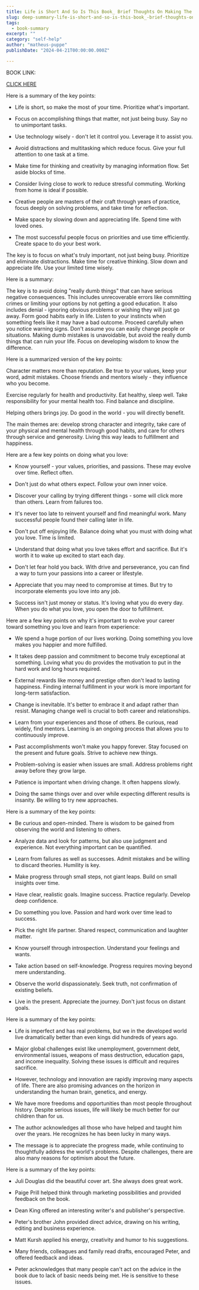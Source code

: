 ```yaml
---
title: Life is Short And So Is This Book_ Brief Thoughts On Making The Most Of Your Life - Peter Atkins
slug: deep-summary-life-is-short-and-so-is-this-book_-brief-thoughts-on-making-the-most-of-your-life-peter-atkins
tags: 
  - book-summary
excerpt: ""
category: "self-help"
author: "matheus-puppe"
publishDate: "2024-04-21T00:00:00.000Z"

---
```


BOOK LINK:

[CLICK HERE](https://www.amazon.com/gp/search?ie=UTF8&tag=matheuspupp0a-20&linkCode=ur2&linkId=4410b525877ab397377c2b5e60711c1a&camp=1789&creative=9325&index=books&keywords=life-is-short-and-so-is-this-book_-brief-thoughts-on-making-the-most-of-your-life-peter-atkins)



 Here is a summary of the key points:

- Life is short, so make the most of your time. Prioritize what's important.

- Focus on accomplishing things that matter, not just being busy. Say no to unimportant tasks. 

- Use technology wisely - don't let it control you. Leverage it to assist you.

- Avoid distractions and multitasking which reduce focus. Give your full attention to one task at a time.

- Make time for thinking and creativity by managing information flow. Set aside blocks of time.

- Consider living close to work to reduce stressful commuting. Working from home is ideal if possible.

- Creative people are masters of their craft through years of practice, focus deeply on solving problems, and take time for reflection. 

- Make space by slowing down and appreciating life. Spend time with loved ones. 

- The most successful people focus on priorities and use time efficiently. Create space to do your best work.

The key is to focus on what's truly important, not just being busy. Prioritize and eliminate distractions. Make time for creative thinking. Slow down and appreciate life. Use your limited time wisely.

 Here is a summary:

The key is to avoid doing "really dumb things" that can have serious negative consequences. This includes unrecoverable errors like committing crimes or limiting your options by not getting a good education. It also includes denial - ignoring obvious problems or wishing they will just go away. Form good habits early in life. Listen to your instincts when something feels like it may have a bad outcome. Proceed carefully when you notice warning signs. Don't assume you can easily change people or situations. Making dumb mistakes is unavoidable, but avoid the really dumb things that can ruin your life. Focus on developing wisdom to know the difference.

 Here is a summarized version of the key points:

Character matters more than reputation. Be true to your values, keep your word, admit mistakes. Choose friends and mentors wisely - they influence who you become. 

Exercise regularly for health and productivity. Eat healthy, sleep well. Take responsibility for your mental health too. Find balance and discipline. 

Helping others brings joy. Do good in the world - you will directly benefit.

The main themes are: develop strong character and integrity, take care of your physical and mental health through good habits, and care for others through service and generosity. Living this way leads to fulfillment and happiness.

 Here are a few key points on doing what you love:

- Know yourself - your values, priorities, and passions. These may evolve over time. Reflect often.

- Don't just do what others expect. Follow your own inner voice. 

- Discover your calling by trying different things - some will click more than others. Learn from failures too.

- It's never too late to reinvent yourself and find meaningful work. Many successful people found their calling later in life.

- Don't put off enjoying life. Balance doing what you must with doing what you love. Time is limited.

- Understand that doing what you love takes effort and sacrifice. But it's worth it to wake up excited to start each day.

- Don't let fear hold you back. With drive and perseverance, you can find a way to turn your passions into a career or lifestyle. 

- Appreciate that you may need to compromise at times. But try to incorporate elements you love into any job.

- Success isn't just money or status. It's loving what you do every day. When you do what you love, you open the door to fulfillment.

 Here are a few key points on why it's important to evolve your career toward something you love and learn from experience:

- We spend a huge portion of our lives working. Doing something you love makes you happier and more fulfilled. 

- It takes deep passion and commitment to become truly exceptional at something. Loving what you do provides the motivation to put in the hard work and long hours required.

- External rewards like money and prestige often don't lead to lasting happiness. Finding internal fulfillment in your work is more important for long-term satisfaction.

- Change is inevitable. It's better to embrace it and adapt rather than resist. Managing change well is crucial to both career and relationships.

- Learn from your experiences and those of others. Be curious, read widely, find mentors. Learning is an ongoing process that allows you to continuously improve.

- Past accomplishments won't make you happy forever. Stay focused on the present and future goals. Strive to achieve new things.

- Problem-solving is easier when issues are small. Address problems right away before they grow large.

- Patience is important when driving change. It often happens slowly.

- Doing the same things over and over while expecting different results is insanity. Be willing to try new approaches.

 Here is a summary of the key points:

- Be curious and open-minded. There is wisdom to be gained from observing the world and listening to others. 

- Analyze data and look for patterns, but also use judgment and experience. Not everything important can be quantified.

- Learn from failures as well as successes. Admit mistakes and be willing to discard theories. Humility is key. 

- Make progress through small steps, not giant leaps. Build on small insights over time. 

- Have clear, realistic goals. Imagine success. Practice regularly. Develop deep confidence. 

- Do something you love. Passion and hard work over time lead to success. 

- Pick the right life partner. Shared respect, communication and laughter matter.

- Know yourself through introspection. Understand your feelings and wants. 

- Take action based on self-knowledge. Progress requires moving beyond mere understanding.

- Observe the world dispassionately. Seek truth, not confirmation of existing beliefs.

- Live in the present. Appreciate the journey. Don't just focus on distant goals.

 Here is a summary of the key points:

- Life is imperfect and has real problems, but we in the developed world live dramatically better than even kings did hundreds of years ago. 

- Major global challenges exist like unemployment, government debt, environmental issues, weapons of mass destruction, education gaps, and income inequality. Solving these issues is difficult and requires sacrifice.  

- However, technology and innovation are rapidly improving many aspects of life. There are also promising advances on the horizon in understanding the human brain, genetics, and energy.

- We have more freedoms and opportunities than most people throughout history. Despite serious issues, life will likely be much better for our children than for us. 

- The author acknowledges all those who have helped and taught him over the years. He recognizes he has been lucky in many ways. 

- The message is to appreciate the progress made, while continuing to thoughtfully address the world's problems. Despite challenges, there are also many reasons for optimism about the future.

 Here is a summary of the key points:

- Juli Douglas did the beautiful cover art. She always does great work. 

- Paige Prill helped think through marketing possibilities and provided feedback on the book. 

- Dean King offered an interesting writer's and publisher's perspective.  

- Peter's brother John provided direct advice, drawing on his writing, editing and business experience.

- Matt Kursh applied his energy, creativity and humor to his suggestions. 

- Many friends, colleagues and family read drafts, encouraged Peter, and offered feedback and ideas.

- Peter acknowledges that many people can't act on the advice in the book due to lack of basic needs being met. He is sensitive to these issues.